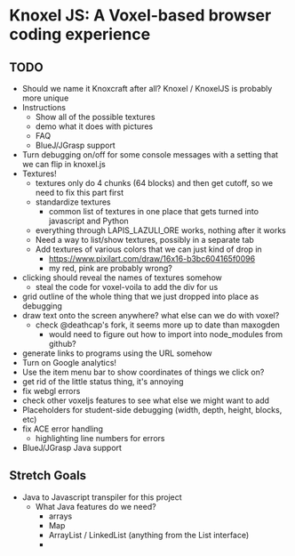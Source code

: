 # Knoxel JS: A Voxel-based browser coding experience

## TODO
* Should we name it Knoxcraft after all? Knoxel / KnoxelJS is probably more unique
* Instructions
    * Show all of the possible textures
    * demo what it does with pictures
    * FAQ
    * BlueJ/JGrasp support
* Turn debugging on/off for some console messages with a setting that we can flip in knoxel.js
* Textures!
    * textures only do 4 chunks (64 blocks) and then get cutoff, so we need to fix this part first
    * standardize textures
        * common list of textures in one place that gets turned into javascript and Python
    * everything through LAPIS_LAZULI_ORE works, nothing after it works
    * Need a way to list/show textures, possibly in a separate tab
    * Add textures of various colors that we can just kind of drop in
        * https://www.pixilart.com/draw/16x16-b3bc604165f0096
        * my red, pink are probably wrong?
* clicking should reveal the names of textures somehow
    * steal the code for voxel-voila to add the div for us
* grid outline of the whole thing that we just dropped into place as debugging
* draw text onto the screen anywhere? what else can we do with voxel?
    * check @deathcap's fork, it seems more up to date than maxogden
        * would need to figure out how to import into node_modules from github?
* generate links to programs using the URL somehow
* Turn on Google analytics!
* Use the item menu bar to show coordinates of things we click on?
* get rid of the little status thing, it's annoying
* fix webgl errors
* check other voxeljs features to see what else we might want to add
* Placeholders for student-side debugging (width, depth, height, blocks, etc)
* fix ACE error handling 
    * highlighting line numbers for errors
* BlueJ/JGrasp Java support

## Stretch Goals
* Java to Javascript transpiler for this project
    * What Java features do we need?
        * arrays
        * Map
        * ArrayList / LinkedList (anything from the List interface)
        * 
